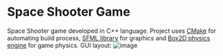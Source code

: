 # Space Shooter Game
Space Shooter game developed in C++ language. 
Project uses [CMake](https://cmake.org/) for automating build process,  [SFML library](github.com/SFML/SFML) for graphics and [Box2D physics engine](https://github.com/erincatto/box2d) for game physics. 
GUI layout: 
![image](https://github.com/isokolovic/SpaceShooterGame/assets/18165294/36603517-c706-4917-9a0d-00e2eae40023)

